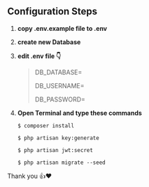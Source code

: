 ## Configuration Steps

1) **copy .env.example file to .env**
>
2) **create new Database**
>
3) **edit .env file :point_down:**
    >
    >DB_DATABASE=
    >
    >DB_USERNAME=
    >
    >DB_PASSWORD=

4) **Open Terminal and type these commands**
    
    ```$ composer install```
    
    ```$ php artisan key:generate```
    
    ```$ php artisan jwt:secret```
    
    ```$ php artisan migrate --seed```



Thank you :+1::heart:
